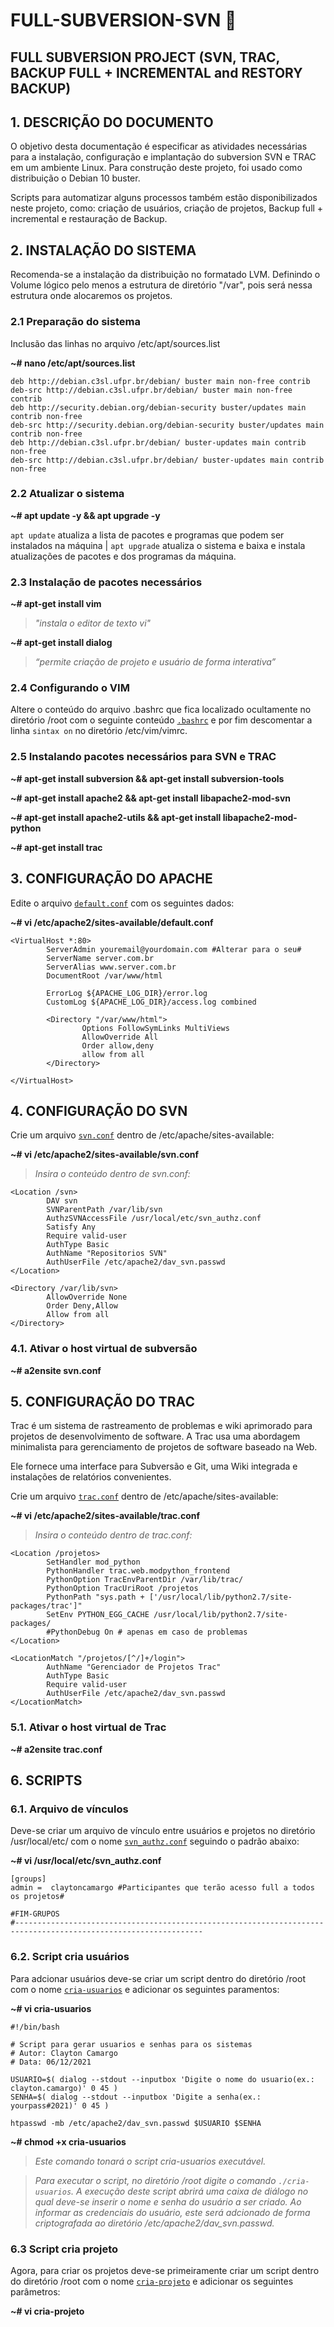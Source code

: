# FULL-SUBVERSION-SVN :turtle: 
## FULL SUBVERSION PROJECT (SVN, TRAC, BACKUP FULL + INCREMENTAL and RESTORY BACKUP)

## 1. DESCRIÇÃO DO DOCUMENTO
O objetivo desta documentação é especificar as atividades necessárias para a instalação, configuração e implantação do subversion SVN e TRAC em um ambiente Linux. Para construção deste projeto, foi usado como distribuição o Debian 10 buster.

Scripts para automatizar alguns processos também estão disponibilizados neste projeto, como: criação de usuários, criação de projetos, Backup full + incremental e restauração de Backup.


## 2. INSTALAÇÃO DO SISTEMA
Recomenda-se a instalação da distribuição no formatado LVM. Definindo o Volume lógico pelo menos a estrutura de diretório "/var", pois será nessa estrutura onde alocaremos os projetos.


### 2.1 Preparação do sistema
Inclusão das linhas no arquivo /etc/apt/sources.list

**~# nano /etc/apt/sources.list**

```
deb http://debian.c3sl.ufpr.br/debian/ buster main non-free contrib
deb-src http://debian.c3sl.ufpr.br/debian/ buster main non-free contrib
deb http://security.debian.org/debian-security buster/updates main contrib non-free
deb-src http://security.debian.org/debian-security buster/updates main contrib non-free
deb http://debian.c3sl.ufpr.br/debian/ buster-updates main contrib non-free
deb-src http://debian.c3sl.ufpr.br/debian/ buster-updates main contrib non-free
```

### 2.2 Atualizar o sistema

**~# apt update -y && apt upgrade -y**

`apt update` atualiza a lista de pacotes e programas que podem ser instalados na máquina | `apt upgrade` atualiza o sistema e baixa e instala atualizações de pacotes e dos programas da máquina.


### 2.3 Instalação de pacotes necessários

**~# apt-get install vim**

>_"instala o editor de texto vi"_

**~# apt-get install dialog**

>_“permite criação de projeto e usuário de forma interativa”_


### 2.4 Configurando o VIM ###

Altere o conteúdo do arquivo .bashrc que fica localizado ocultamente no diretório /root com o seguinte conteúdo [`.bashrc`](https://github.com/clayton-camargo/FULL-SUBVERSION-SVN/blob/main/bashrc) e por fim descomentar a linha `sintax on` no diretório /etc/vim/vimrc.


### 2.5 Instalando pacotes necessários para SVN e TRAC ###

**~# apt-get install subversion && apt-get install subversion-tools**

**~# apt-get install apache2 && apt-get install libapache2-mod-svn**

**~# apt-get install apache2-utils && apt-get install libapache2-mod-python**

**~# apt-get install trac**


## 3.	CONFIGURAÇÃO DO APACHE
Edite o arquivo [`default.conf`](https://github.com/clayton-camargo/FULL-SUBVERSION-SVN/blob/main/default.conf) com os seguintes dados:

**~# vi /etc/apache2/sites-available/default.conf**
```
<VirtualHost *:80>
        ServerAdmin youremail@yourdomain.com #Alterar para o seu#
        ServerName server.com.br
        ServerAlias www.server.com.br
        DocumentRoot /var/www/html

        ErrorLog ${APACHE_LOG_DIR}/error.log
        CustomLog ${APACHE_LOG_DIR}/access.log combined

        <Directory "/var/www/html">
                Options FollowSymLinks MultiViews
                AllowOverride All
                Order allow,deny
                allow from all
        </Directory>

</VirtualHost>
```


## 4. CONFIGURAÇÃO DO SVN
Crie um arquivo [`svn.conf`](https://github.com/clayton-camargo/FULL-SUBVERSION-SVN/blob/main/svn.conf) dentro de /etc/apache/sites-available:

**~# vi /etc/apache2/sites-available/svn.conf**
>_Insira o conteúdo dentro de svn.conf:_
```
<Location /svn>
        DAV svn
        SVNParentPath /var/lib/svn
        AuthzSVNAccessFile /usr/local/etc/svn_authz.conf
        Satisfy Any
        Require valid-user
        AuthType Basic
        AuthName "Repositorios SVN"
        AuthUserFile /etc/apache2/dav_svn.passwd
</Location>

<Directory /var/lib/svn>
        AllowOverride None
        Order Deny,Allow
        Allow from all
</Directory>
```
### 4.1. Ativar o host virtual de subversão

**~# a2ensite svn.conf**

## 5. CONFIGURAÇÃO DO TRAC
Trac é um sistema de rastreamento de problemas e wiki aprimorado para projetos de desenvolvimento de software. A Trac usa uma abordagem minimalista para gerenciamento de projetos de software baseado na Web.

Ele fornece uma interface para Subversão e Git, uma Wiki integrada e instalações de relatórios convenientes.

Crie um arquivo [`trac.conf`](https://github.com/clayton-camargo/FULL-SUBVERSION-SVN/blob/main/trac.conf) dentro de /etc/apache/sites-available:

**~# vi /etc/apache2/sites-available/trac.conf**

>_Insira o conteúdo dentro de trac.conf:_
```
<Location /projetos>
        SetHandler mod_python
        PythonHandler trac.web.modpython_frontend
        PythonOption TracEnvParentDir /var/lib/trac/
        PythonOption TracUriRoot /projetos
        PythonPath "sys.path + ['/usr/local/lib/python2.7/site-packages/trac']"
        SetEnv PYTHON_EGG_CACHE /usr/local/lib/python2.7/site-packages/
        #PythonDebug On # apenas em caso de problemas
</Location>

<LocationMatch "/projetos/[^/]+/login">
        AuthName "Gerenciador de Projetos Trac"
        AuthType Basic
        Require valid-user
        AuthUserFile /etc/apache2/dav_svn.passwd
</LocationMatch>
```
### 5.1. Ativar o host virtual de Trac
**~# a2ensite trac.conf**

## 6. SCRIPTS
### 6.1. Arquivo de vínculos

Deve-se criar um arquivo de vínculo entre usuários e projetos no diretório /usr/local/etc/ com o nome [`svn_authz.conf`](https://github.com/clayton-camargo/FULL-SUBVERSION-SVN/blob/main/svn_authz.conf) seguindo o padrão abaixo:

**~# vi /usr/local/etc/svn_authz.conf**
```
[groups]
admin =  claytoncamargo #Participantes que terão acesso full a todos os projetos#
 
#FIM-GRUPOS
#----------------------------------------------------------------------------------------------------------------

```

### 6.2. Script cria usuários
Para adcionar usuários deve-se criar um script dentro do diretório /root com o nome [`cria-usuarios`](https://github.com/clayton-camargo/FULL-SUBVERSION-SVN/blob/main/cria-usuarios) e adicionar os seguintes paramentos:

**~# vi cria-usuarios**
```
#!/bin/bash

# Script para gerar usuarios e senhas para os sistemas
# Autor: Clayton Camargo
# Data: 06/12/2021

USUARIO=$( dialog --stdout --inputbox 'Digite o nome do usuario(ex.: clayton.camargo)' 0 45 )
SENHA=$( dialog --stdout --inputbox 'Digite a senha(ex.: yourpass#2021)' 0 45 )

htpasswd -mb /etc/apache2/dav_svn.passwd $USUARIO $SENHA
```
**~# chmod +x cria-usuarios**

>_Este comando tonará o script cria-usuarios executável._

>_Para executar o script, no diretório /root digite o comando `./cria-usuarios`. A execução deste script abrirá uma caixa de diálogo no qual deve-se inserir o nome e senha do usuário a ser criado. Ao informar as credenciais do usuário, este será adcionado de forma criptografada ao diretório /etc/apache2/dav_svn.passwd._


### 6.3 Script cria projeto

Agora, para criar os projetos deve-se primeiramente criar um script dentro do diretório /root com o nome [`cria-projeto`](https://github.com/clayton-camargo/FULL-SUBVERSION-SVN/blob/main/cria-projeto) e adicionar os seguintes parâmetros:

**~# vi cria-projeto**
```

```
